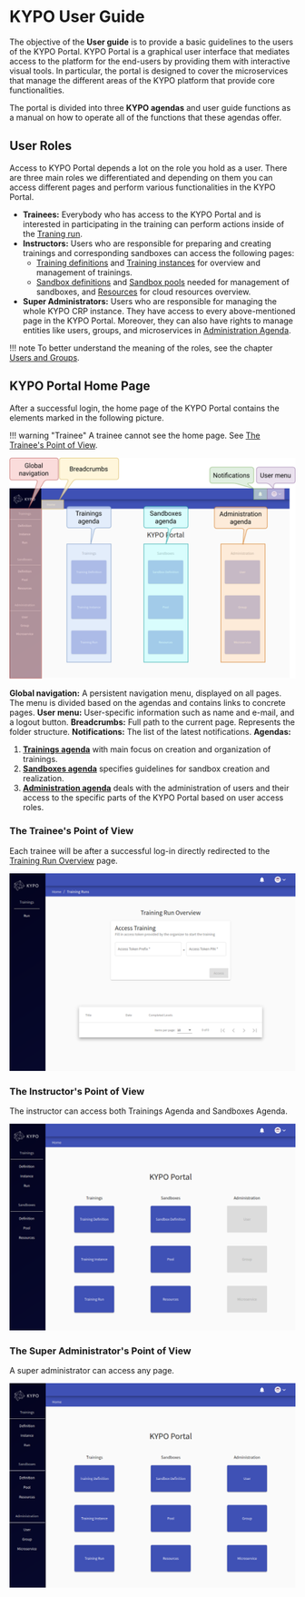 # KYPO User Guide

The objective of the **User guide** is to provide a basic guidelines to the users of the KYPO Portal. KYPO Portal is a graphical user interface that mediates access to the platform for the end-users by providing them with interactive visual tools. In particular, the portal is designed to cover the microservices that manage the different areas of the KYPO platform that provide core functionalities.

The portal is divided into three **KYPO agendas** and user guide functions as a manual on how to operate all of the functions that these agendas offer.

## User Roles

Access to KYPO Portal depends a lot on the role you hold as a user. There are three main roles we differentiated and depending on them you can access different pages and perform various functionalities in the KYPO Portal.

* **Trainees:** Everybody who has access to the KYPO Portal and is interested in participating in the training can perform actions inside of the [Traning run](../training-agenda/training-run).
* **Instructors:** Users who are responsible for preparing and creating trainings and corresponding sandboxes can access the following pages: 
    * [Training definitions](../training-agenda/training-definition) and [Training instances](../training-agenda/training-instance) for overview and management of trainings. 
    * [Sandbox definitions](../sandbox-agenda/sandbox-definition) and [Sandbox pools](../sandbox-agenda/pool) needed for management of sandboxes, and [Resources](../sandbox-agenda/resources) for cloud resources overview.
* **Super Administrators:** Users who are responsible for managing the whole KYPO CRP instance. They have access to every above-mentioned page in the KYPO Portal. Moreover, they can also have rights to manage entities like users, groups, and microservices in [Administration Agenda](../administration-agenda/administration-agenda-overview). 

!!! note
    To better understand the meaning of the roles, see the chapter [Users and Groups](../../user-guide-advanced/users-and-groups/roles).


## KYPO Portal Home Page

After a successful login, the home page of the KYPO Portal contains the elements marked in the following picture. 

!!! warning "Trainee"
    A trainee cannot see the home page. See [The Trainee's Point of View](#the-trainees-point-of-view).

![KYPO-home-page](../img/user-guide-basic/KYPO-home-page.png)


**Global navigation:** A persistent navigation menu, displayed on all pages. The menu is divided based on the agendas and contains links to concrete pages.
**User menu:** User-specific information such as name and e-mail, and a logout button.
**Breadcrumbs:** Full path to the current page. Represents the folder structure.
**Notifications:** The list of the latest notifications.
**Agendas:**

 1. **[Trainings agenda](./training-agenda/training-agenda-overview.md)** with main focus on creation and organization of trainings.
 2. **[Sandboxes agenda](./sandbox-agenda/sandbox-agenda-overview.md)** specifies guidelines for sandbox creation and realization. 
 3. **[Administration agenda](./administration-agenda/administration-agenda-overview.md)** deals with the administration of users and their access to the specific parts of the KYPO Portal based on user access roles.

### The Trainee's Point of View
Each trainee will be after a successful log-in directly redirected to the [Training Run Overview](../training-agenda/training-run/#training-runs-overview) page. 

![KYPO-home-page-trainee](../img/user-guide-basic/KYPO-home-page-trainee.png)


### The Instructor's Point of View
The instructor can access both Trainings Agenda and Sandboxes Agenda. 

![KYPO-home-page-trainee](../img/user-guide-basic/KYPO-home-page-instructor.png)

### The Super Administrator's Point of View 

A super administrator can access any page. 

![KYPO-home-page-admin](../img/user-guide-basic/KYPO-home-page-admin.png)

